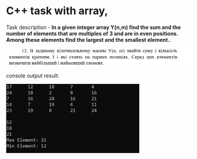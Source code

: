 # C++ task with array,

Task description - **In a given integer array Y(n,m) find the sum and the number of elements that are multiples of 3 and are in even positions. Among these elements find the largest and the smallest element.**.

![ccc](taskArray.jpg)

console output result:


![ccc](consoleScreen.png)